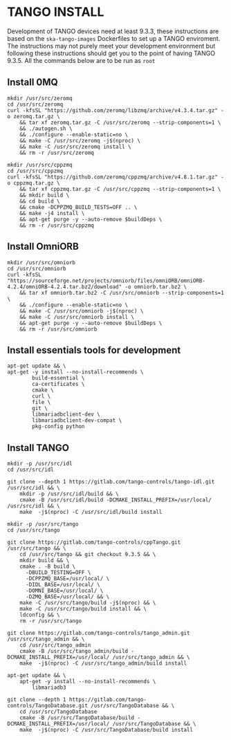 TANGO INSTALL
=============

Development of TANGO devices need at least 9.3.3, these instructions are based
on the `ska-tango-images` Dockerfiles to set up a TANGO enviroment. The instructions
may not purely meet your development environment but following these instructions
should get you to the point of having TANGO 9.3.5.  All the commands below are to
be run as `root`

## Install 0MQ

```
mkdir /usr/src/zeromq
cd /usr/src/zeromq
curl -kfsSL "https://github.com/zeromq/libzmq/archive/v4.3.4.tar.gz" -o zeromq.tar.gz \
    && tar xf zeromq.tar.gz -C /usr/src/zeromq --strip-components=1 \
    && ./autogen.sh \
    && ./configure --enable-static=no \
    && make -C /usr/src/zeromq -j$(nproc) \
    && make -C /usr/src/zeromq install \
    && rm -r /usr/src/zeromq
```

```
mkdir /usr/src/cppzmq
cd /usr/src/cppzmq
curl -kfsSL "https://github.com/zeromq/cppzmq/archive/v4.8.1.tar.gz" -o cppzmq.tar.gz \
    && tar xf cppzmq.tar.gz -C /usr/src/cppzmq --strip-components=1 \
    && mkdir build \
    && cd build \
    && cmake -DCPPZMQ_BUILD_TESTS=OFF .. \
    && make -j4 install \
    && apt-get purge -y --auto-remove $buildDeps \
    && rm -r /usr/src/cppzmq
```

## Install OmniORB

```
mkdir /usr/src/omniorb
cd /usr/src/omniorb
curl -kfsSL "https://sourceforge.net/projects/omniorb/files/omniORB/omniORB-4.2.4/omniORB-4.2.4.tar.bz2/download" -o omniorb.tar.bz2 \
    && tar xf omniorb.tar.bz2 -C /usr/src/omniorb --strip-components=1 \
    && ./configure --enable-static=no \
    && make -C /usr/src/omniorb -j$(nproc) \
    && make -C /usr/src/omniorb install \
    && apt-get purge -y --auto-remove $buildDeps \
    && rm -r /usr/src/omniorb
```

## Install essentials tools for development
```
apt-get update && \
apt-get -y install --no-install-recommends \
        build-essential \
        ca-certificates \
        cmake \
        curl \
        file \
        git \
        libmariadbclient-dev \
        libmariadbclient-dev-compat \
        pkg-config python
```

## Install TANGO

```
mkdir -p /usr/src/idl
cd /usr/src/idl

git clone --depth 1 https://gitlab.com/tango-controls/tango-idl.git /usr/src/idl && \
    mkdir -p /usr/src/idl/build && \
    cmake -B /usr/src/idl/build -DCMAKE_INSTALL_PREFIX=/usr/local/ /usr/src/idl && \
    make  -j$(nproc) -C /usr/src/idl/build install
```

```
mkdir -p /usr/src/tango
cd /usr/src/tango

git clone https://gitlab.com/tango-controls/cppTango.git /usr/src/tango && \
    cd /usr/src/tango && git checkout 9.3.5 && \
    mkdir build && \
    cmake . -B build \
      -DBUILD_TESTING=OFF \
      -DCPPZMQ_BASE=/usr/local/ \
      -DIDL_BASE=/usr/local/ \
      -DOMNI_BASE=/usr/local/ \
      -DZMQ_BASE=/usr/local/ && \
    make -C /usr/src/tango/build -j$(nproc) && \
    make -C /usr/src/tango/build install && \
    ldconfig && \
    rm -r /usr/src/tango
```

```
git clone https://gitlab.com/tango-controls/tango_admin.git /usr/src/tango_admin && \
    cd /usr/src/tango_admin
    cmake -B /usr/src/tango_admin/build -DCMAKE_INSTALL_PREFIX=/usr/local/ /usr/src/tango_admin && \
    make  -j$(nproc) -C /usr/src/tango_admin/build install
```

```
apt-get update && \
    apt-get -y install --no-install-recommends \
        libmariadb3 

git clone --depth 1 https://gitlab.com/tango-controls/TangoDatabase.git /usr/src/TangoDatabase && \
    cd /usr/src/TangoDatabase
    cmake -B /usr/src/TangoDatabase/build -DCMAKE_INSTALL_PREFIX=/usr/local/ /usr/src/TangoDatabase && \
    make  -j$(nproc) -C /usr/src/TangoDatabase/build install
```
